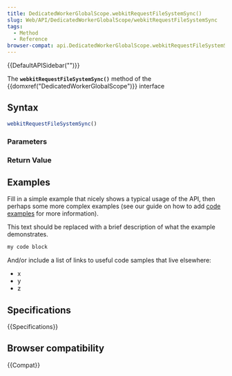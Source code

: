 ```yaml
---
title: DedicatedWorkerGlobalScope.webkitRequestFileSystemSync()
slug: Web/API/DedicatedWorkerGlobalScope/webkitRequestFileSystemSync
tags:
  - Method
  - Reference
browser-compat: api.DedicatedWorkerGlobalScope.webkitRequestFileSystemSync
---
```

{{DefaultAPISidebar("")}}

The **`webkitRequestFileSystemSync()`** method of the {{domxref("DedicatedWorkerGlobalScope")}} interface 

## Syntax

```js
webkitRequestFileSystemSync()
```

### Parameters



### Return Value



## Examples

Fill in a simple example that nicely shows a typical usage of the API, then perhaps some more complex examples (see our guide on how to add [code examples](/en-US/docs/MDN/Contribute/Structures/Code_examples) for more information).

This text should be replaced with a brief description of what the example demonstrates.

```js
my code block
```

And/or include a list of links to useful code samples that live elsewhere:

*   x
*   y
*   z

## Specifications

{{Specifications}}

## Browser compatibility

{{Compat}}

